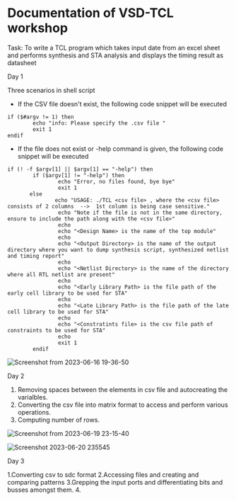 # Documentation of VSD-TCL workshop 

Task: To write a TCL program which takes input date from an excel sheet and performs synthesis and STA analysis and displays the timing result as datasheet 

Day 1 

Three scenarios in shell script
* If the CSV file doesn't exist, the following code snippet will be executed
```
if ($#argv != 1) then
        echo "info: Please specify the .csv file "
        exit 1
endif
```

* If the file does not exist or -help command is given, the following code snippet will be executed
```
if (! -f $argv[1] || $argv[1] == "-help") then
        if ($argv[1] != "-help") then
                echo "Error, no files found, bye bye"
                exit 1
       else
               echo "USAGE: ./TCL <csv file> , where the <csv file> consists of 2 columns  -->  1st column is being case sensitive."
                echo "Note if the file is not in the same directory, ensure to include the path along with the <csv file>"
                echo
                echo "<Design Name> is the name of the top module"
                echo
                echo "<Output Directory> is the name of the output directory where you want to dump synthesis script, synthesized netlist and timing report"
                echo
                echo "<Netlist Directory> is the name of the directory where all RTL netlist are present"
                echo
                echo "<Early Library Path> is the file path of the early cell library to be used for STA"
                echo
                echo "<Late Library Path> is the file path of the late cell library to be used for STA"
                echo
                echo "<Constratints file> is the csv file path of constraints to be used for STA"
                echo
                exit 1
        endif
```
![Screenshot from 2023-06-16 19-36-50](https://github.com/ronie05/TCL-workshop/assets/111235153/c4fe17df-a16a-4f2f-9a10-99196245b304)

Day 2 

1. Removing spaces between the elements in csv file and autocreating the varialbles.
2. Converting the csv file into matrix format to access and perform various operations.
3. Computing number of rows. 

![Screenshot from 2023-06-19 23-15-40](https://github.com/ronie05/TCL-workshop/assets/111235153/24be36f7-ba3c-4665-83c8-86c7609acef4)


![Screenshot 2023-06-20 235545](https://github.com/ronie05/TCL-workshop/assets/111235153/3553243b-3d53-4b4a-857d-0f12b2b16640)

Day 3

1.Converting csv to sdc format
2.Accessing files and creating and comparing patterns 
3.Grepping the input ports and differentiating bits and busses amongst them.
4.



